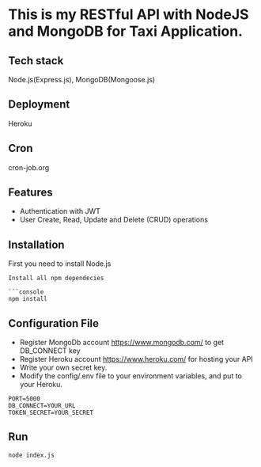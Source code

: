 # This is my RESTful API with NodeJS and MongoDB for Taxi Application.

## Tech stack

Node.js(Express.js), MongoDB(Mongoose.js)

## Deployment

Heroku

## Cron

cron-job.org

## Features

- Authentication with JWT
- User Create, Read, Update and Delete (CRUD) operations

## Installation

First you need to install Node.js

````
Install all npm dependecies

```console
npm install

````

## Configuration File

- Register MongoDb account https://www.mongodb.com/ to get DB_CONNECT key
- Register Heroku account https://www.heroku.com/ for hosting your API
- Write your own secret key.
- Modify the config/.env file to your environment variables, and put to your Heroku.

```ENV
PORT=5000
DB_CONNECT=YOUR_URL
TOKEN_SECRET=YOUR_SECRET
```

## Run

```console
node index.js
```

